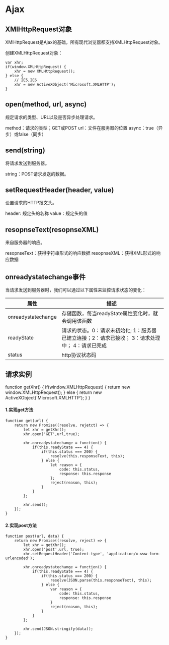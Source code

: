# Ajax

## XMlHttpRequest对象

XMlHttpRequest是Ajax的基础，所有现代浏览器都支持XMLHttpRequest对象。

创建XMLHttpRequest对象：

```
var xhr;
if(window.XMLHttpRequest) {
    xhr = new XMLHttpRequest();
} else {
    // IE5,IE6
    xhr = new ActiveXObject('Microsoft.XMLHTTP');
}
```

## open(method, url, async)

规定请求的类型、URL以及是否异步处理请求。

method：请求的类型；GET或POST
url：文件在服务器的位置
async：true（异步）或false（同步）

## send(string)

将请求发送到服务器。

string：POST请求发送的数据。

## setRequestHeader(header, value)

设置请求的HTTP报文头。

header: 规定头的名称
value：规定头的值

## resopnseText(resopnseXML)

来自服务器的响应。

resopnseText：获得字符串形式的响应数据
resopnseXML：获得XML形式的响应数据

## onreadystatechange事件

当请求发送到服务器时，我们可以通过以下属性来监控请求状态的变化：

|属性|描述|
|---|---|
|onreadystatechange|存储函数，每当readyState属性变化时，就会调用该函数|
|readyState|请求的状态。0：请求未初始化; 1：服务器已建立连接；2：请求已接收； 3：请求处理中； 4：请求已完成|
|status|http协议状态码|

## 请求实例

function getXhr() {
    if(window.XMLHttpRequest) {
        return new window.XMLHttpRequest();
    } else {
        return new ActiveXObject('Microsoft.XMLHTTP');
    }
}

#### 1.实现get方法

```
function get(url) {
    return new Promise((resolve, rejetct) => {
        let xhr = getXhr();
        xhr.open('GET',url,true);

        xhr.onreadystatechange = function() {
            if(this.readyState === 4) {
                if(this.status === 200) {
                    resolve(this.responseText, this);
                } else {
                    let reason = {
                        code: this.status,
                        response: this.response
                    };
                    reject(reason, this);
                }
            }
        };

        xhr.send();
    });
}
```

#### 2.实现post方法

```
function post(url, data) {
    return new Promise((resolve, reject) => {
        let xhr = getXhr();
        xhr.open('post',url, true);
        xhr.setRequestHeader('Content-type', 'application/x-www-form-urlencoded');

        xhr.onreadystatechange = function() {
            if(this.readyState === 4) {
                if(this.status === 200) {
                    resolve(JSON.parse(this.responseText), this);
                } else {
                    var reason = {
                        code: this.status,
                        response: this.response
                    }
                    reject(reason, this);
                }
            }
        };

        xhr.send(JSON.stringify(data));
    });
}
```